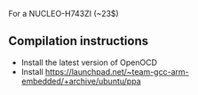 For a NUCLEO-H743ZI (~23$)

## Compilation instructions
- Install the latest version of OpenOCD
- Install https://launchpad.net/~team-gcc-arm-embedded/+archive/ubuntu/ppa

